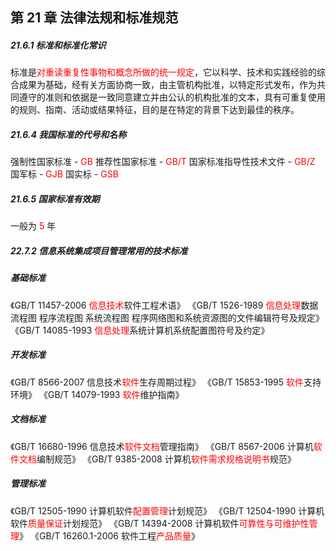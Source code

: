 ## 第 21 章 法律法规和标准规范

##### 21.6.1 标准和标准化常识

标准是<font color='red'>对重读重复性事物和概念所做的统一规定</font>，它以科学、技术和实践经验的综合成果为基础，经有关方面协商一致，由主管机构批准，以特定形式发布，作为共同遵守的准则和依据是一致同意建立并由公认的机构批准的文本，具有可重复使用的规则、指南、活动或结果特征，目的是在特定的背景下达到最佳的秩序。

##### 21.6.4 我国标准的代号和名称

强制性国家标准 - <font color='red'>GB</font>
推荐性国家标准 - <font color='red'>GB/T</font>
国家标准指导性技术文件 - <font color='red'>GB/Z</font>
国军标 - <font color='red'>GJB</font>
国实标 - <font color='red'>GSB</font>

##### 21.6.5 国家标准有效期

一般为 <font color='red'>5</font> 年

##### 22.7.2 信息系统集成项目管理常用的技术标准

##### 基础标准

《GB/T 11457-2006 <font color='red'>信息技术</font>软件工程术语》
《GB/T 1526-1989 <font color='red'>信息处理</font>数据流程图 程序流程图 系统流程图 程序网络图和系统资源图的文件编辑符号及规定》
《GB/T 14085-1993 <font color='red'>信息处理</font>系统计算机系统配置图符号及约定》

##### 开发标准

《GB/T 8566-2007 信息技术<font color='red'>软件</font>生存周期过程》
《GB/T 15853-1995 <font color='red'>软件</font>支持环境》
《GB/T 14079-1993 <font color='red'>软件</font>维护指南》

##### 文档标准

《GB/T 16680-1996 信息技术<font color='red'>软件文档</font>管理指南》
《GB/T 8567-2006 计算机<font color='red'>软件文档</font>编制规范》
《GB/T 9385-2008 计算机<font color='red'>软件需求规格说明书</font>规范》

##### 管理标准

《GB/T 12505-1990 计算机软件<font color='red'>配置管理</font>计划规范》
《GB/T 12504-1990 计算机软件<font color='red'>质量保证</font>计划规范》
《GB/T 14394-2008 计算机软件<font color='red'>可靠性与可维护性管理</font>》
《GB/T 16260.1-2006 软件工程<font color='red'>产品质量</font>》
